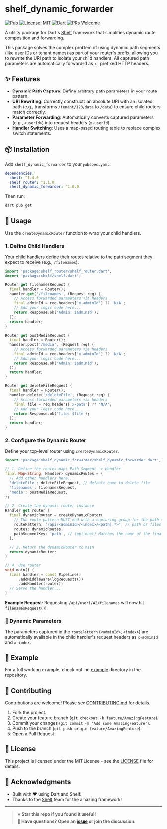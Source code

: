 # shelf_dynamic_forwarder

[![Pub](https://img.shields.io/pub/v/shelf_dynamic_forwarder.svg)](https://pub.dev/packages/shelf_dynamic_forwarder) [![License: MIT](https://img.shields.io/badge/License-MIT-yellow.svg)](https://opensource.org/licenses/MIT) [![Dart](https://img.shields.io/badge/Dart-3.0-blue.svg)](https://dart.dev/)
[![PRs Welcome](https://img.shields.io/badge/PRs-welcome-brightgreen.svg)](http://makeapullrequest.com)

A utility package for Dart's [Shelf](https://pub.dev/packages/shelf) framework that simplifies dynamic route composition and forwarding.

This package solves the complex problem of using dynamic path segments (like user IDs or tenant names) as part of your router's prefix, allowing you to rewrite the URI path to isolate your child handlers. All captured path parameters are automatically forwarded as `x-` prefixed HTTP headers.

## ✨ Features

- **Dynamic Path Capture**: Define arbitrary path parameters in your route pattern.
- **URI Rewriting**: Correctly constructs an absolute URI with an isolated path (e.g., transforms `/tenant/123/data` to `/data`) to ensure child routers match correctly.
- **Parameter Forwarding**: Automatically converts captured parameters (e.g., `<userId>`) into request headers (`x-userId`).
- **Handler Switching**: Uses a map-based routing table to replace complex switch statements.

## 📦 Installation

Add `shelf_dynamic_forwarder` to your `pubspec.yaml`:

```yaml
dependencies:
  shelf: ^1.4.0
  shelf_router: ^1.1.0
  shelf_dynamic_forwarder: ^1.0.0
```

Then run:

```bash
dart pub get
```

## 🚀 Usage

Use the `createDynamicRouter` function to wrap your child handlers.

### 1. Define Child Handlers

Your child handlers define their routes relative to the path segment they expect to receive (e.g., `/filenames`).

```dart
import 'package:shelf_router/shelf_router.dart';
import 'package:shelf/shelf.dart';

Router get filenamesRequest {
  final handler = Router();
  handler.get('/filenames', (Request req) {
    // Access forwarded parameters via headers
    final adminId = req.headers['x-adminId'] ?? 'N/A';
    // Add your logic code here...
    return Response.ok('Admin: $adminId');
  });
  return handler;
}

Router get postMediaRequest {
  final handler = Router();
  handler.post('/media', (Request req) {
    // Access forwarded parameters via headers
    final adminId = req.headers['x-adminId'] ?? 'N/A';
    // Add your logic code here...
    return Response.ok('Admin: $adminId');
  });
  return handler;
}

Router get deleteFileRequest {
  final handler = Router();
  handler.delete('/deleteFile', (Request req) {
    // Access forwarded parameters via headers
    final file = req.headers['x-path'] ?? 'N/A';
    // Add your logic code here...
    return Response.ok('file: $file');
  });
  return handler;
}


```

### 2. Configure the Dynamic Router

Define your top-level router using `createDynamicRouter`.

```dart
import 'package:shelf_dynamic_forwarder/shelf_dynamic_forwarder.dart';

// 1. Define the routes map: Path Segment -> Handler
final Map<String, Handler> dynamicRoutes = {
  // Add other handlers here...
  'deleteFile': deleteFileRequest, // default name to delete file
  'filenames': filenamesRequest,
  'media': postMediaRequest, 
};

// 2. Create the dynamic router instance
Handler get router {
  final dynamicRouter = createDynamicRouter(
    // The route pattern MUST end with a capturing group for the path segment.
    routePattern: '/api/<adminId>/<index>/<path|.*>', // path or files
    routes: dynamicRoutes,
    pathSegmentKey: 'path', // (optional) Matches the name of the final group in routePattern
  );

  // 3. Return the dynamicRouter to main
  return dynamicRouter; 
}

// 4. Use router 
void main() {
  final handler = const Pipeline()
      .addMiddleware(logRequests())
      .addHandler(router);
  // Serve the handler...
}
```

**Example Request**: Requesting `/api/user1/42/filenames` will now hit `filenamesRequest()`!

### 🔧 Dynamic Parameters

The parameters captured in the `routePattern` (`<adminId>`, `<index>`) are automatically available in the child handler's request headers as `x-adminId` and `x-index`.

## 📖 Example

For a full working example, check out the [example](example/) directory in the repository.

## 🤝 Contributing

Contributions are welcome! Please see [CONTRIBUTING.md](CONTRIBUTING.md) for details.

1. Fork the project.
2. Create your feature branch (`git checkout -b feature/AmazingFeature`).
3. Commit your changes (`git commit -m 'Add some AmazingFeature'`).
4. Push to the branch (`git push origin feature/AmazingFeature`).
5. Open a Pull Request.

## 📄 License

This project is licensed under the MIT License - see the [LICENSE](LICENSE) file for details.

## 🙏 Acknowledgments

- Built with ❤️ using Dart and Shelf.
- Thanks to the [Shelf](https://pub.dev/packages/shelf) team for the amazing framework!

---

> **⭐ Star this repo if you found it useful!**  
> **💬 Have questions? Open an [issue](https://github.com/yourusername/shelf_dynamic_forwarder/issues/new) or join the discussion.**
